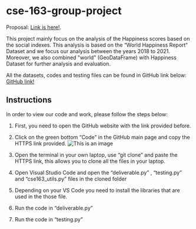 # cse-163-group-project

Proposal: [Link is here!](https://docs.google.com/document/d/17ACVgOa6-J6rQ4Gugefp-NY5WgWe8fu2OjDaijpfGho/edit?usp=sharing).

This project mainly focus on the analysis of the Happiness scores based on the social indexes. This analysis is based on the “World Happiness Report“ Dataset and we focus our analysis between the years 2018 to 2021. Moreover, we also combined "world" (GeoDataFrame) with Happiness Dataset for further analysis and evaluation. 

All the datasets, codes and testing files can be found in GitHub link below: 
[GitHub link!](https://github.com/WanjiaRuan/cse-163-group-project)

## Instructions
In order to view our code and work, please follow the steps below:

1. First, you need to open the GitHub website with the link provided before.

2. Click on the green bottom “Code” in the GitHub main page and copy the HTTPS link provided.
![This is an image]("Desktop/CSE163/github.png")

3. Open the terminal in your own laptop, use “git clone” and paste the HTTPS link, this allows you to clone all the files in your laptop.

4. Open Visual Studio Code and open the “deliverable.py” , “testing.py” and “cse163_utils.py” files in the cloned folder

5. Depending on your VS Code you need to install the libraries that are used in the those file. 

6. Run the code in “deliverable.py”

7. Run the code in “testing.py”

